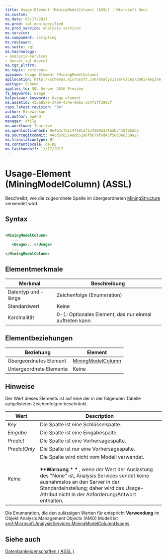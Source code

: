 ```yaml
---
title: Usage-Element (MiningModelColumn) (ASSL) | Microsoft Docs
ms.custom: 
ms.date: 03/17/2017
ms.prod: sql-non-specified
ms.prod_service: analysis-services
ms.service: 
ms.component: scripting
ms.reviewer: 
ms.suite: sql
ms.technology:
- analysis-services
- docset-sql-devref
ms.tgt_pltfrm: 
ms.topic: reference
apiname: Usage Element (MiningModelColumn)
apilocation: http://schemas.microsoft.com/analysisservices/2003/engine
apitype: Schema
applies_to: SQL Server 2016 Preview
f1_keywords: Usage
helpviewer_keywords: Usage element
ms.assetid: 435a857e-37a9-434e-9de1-354f1ff2993f
caps.latest.revision: "34"
author: Minewiskan
ms.author: owend
manager: kfile
ms.workload: Inactive
ms.openlocfilehash: 0e463c7b1c4410cdf134509d3afb2b3410f652db
ms.sourcegitcommit: 44cd5c651488b5296fb679f6d43f50d068339a27
ms.translationtype: HT
ms.contentlocale: de-DE
ms.lasthandoff: 11/17/2017
---
```

# <a name="usage-element-miningmodelcolumn-assl"></a>Usage-Element (MiningModelColumn) (ASSL)
  Beschreibt, wie die zugeordnete Spalte im übergeordneten [MiningStructure](../../../analysis-services/scripting/objects/miningstructure-element-assl.md) verwendet wird.  
  
## <a name="syntax"></a>Syntax  
  
```xml  
  
<MiningModelColumn>  
   ...  
   <Usage>...</Usage>  
   ...  
</MiningModelColumn>  
```  
  
## <a name="element-characteristics"></a>Elementmerkmale  
  
|Merkmal|Beschreibung|  
|--------------------|-----------------|  
|Datentyp und -länge|Zeichenfolge (Enumeration)|  
|Standardwert|Keine|  
|Kardinalität|0-1: Optionales Element, das nur einmal auftreten kann.|  
  
## <a name="element-relationships"></a>Elementbeziehungen  
  
|Beziehung|Element|  
|------------------|-------------|  
|Übergeordnetes Element|[MiningModelColumn](../../../analysis-services/scripting/data-type/miningmodelcolumn-data-type-assl.md)|  
|Untergeordnete Elemente|Keine|  
  
## <a name="remarks"></a>Hinweise  
 Der Wert dieses Elements ist auf eine der in der folgenden Tabelle aufgelisteten Zeichenfolgen beschränkt.  
  
|Wert|Description|  
|-----------|-----------------|  
|*Key*|Die Spalte ist eine Schlüsselspalte.|  
|*Eingabe*|Die Spalte ist eine Eingabespalte.|  
|*Predict*|Die Spalte ist eine Vorhersagespalte.|  
|*PredictOnly*|Die Spalte ist nur eine Vorhersagespalte.|  
|*Keine*|Die Spalte wird nicht vom Modell verwendet.<br /><br /> **\*\*Warnung \* \***  , wenn der Wert der Auslastung des "None" ist, Analysis Services sendet keine ausnahmslos an den Server in der Standardeinstellung; daher wird das Usage-Attribut nicht in der Anforderung/Antwort enthalten.|  
  
 Die Enumeration, die den zulässigen Werten für entspricht **Verwendung** im Objekt Analysis Management Objects (AMO) Modell ist <xref:Microsoft.AnalysisServices.MiningModelColumnUsages>.  
  
## <a name="see-also"></a>Siehe auch  
 [Datenbankeigenschaften &#40; ASSL &#41;](../../../analysis-services/scripting/properties/properties-assl.md)  
  
  
